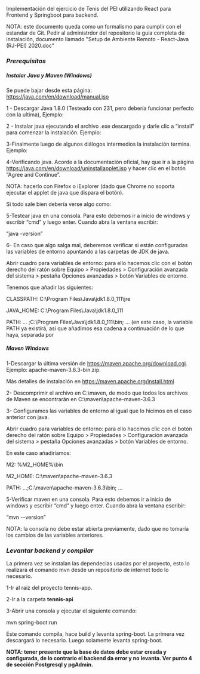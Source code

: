 Implementación del ejercicio de Tenis del PEI utilizando React para Frontend y Springboot para backend.

NOTA: este documento queda como un formalismo para cumplir con el estandar de Git. Pedir al administrdor del repositorio la guia completa de instalación, documento llamado "Setup de Ambiente Remoto - React-Java (RJ-PEI) 2020.doc"



### *Prerequisitos*
##### Instalar Java y Maven (Windows)

Se puede bajar desde esta página: https://java.com/en/download/manual.jsp

1 - Descargar  Java 1.8.0 (Testeado con 231, pero debería funcionar perfecto con la ultima), Ejemplo:


2 - Instalar java ejecutando el archivo .exe descargado y darle clic a “install” para comenzar la instalación. Ejemplo:


3-Finalmente luego de algunos diálogos intermedios la instalación termina. Ejemplo:


4-Verificando java. Acorde a la documentación oficial, hay que ir a la página https://java.com/en/download/uninstallapplet.jsp y hacer clic en el botón “Agree and Continue”.

NOTA: hacerlo con Firefox o iExplorer (dado que Chrome no soporta ejecutar el applet de java que dispara el botón). 

Si todo sale bien debería verse algo como:


5-Testear java en una consola. Para esto debemos ir a inicio de windows y escribir “cmd” y luego enter. Cuando abra la ventana escribir:

“java -version”

6- En caso que algo salga mal, deberemos verificar si están configuradas las variables de entorno apuntando a las carpetas de JDK de java. 

Abrir cuadro para variables de entorno: para ello hacemos clic con el botón derecho del ratón sobre Equipo > Propiedades > Configuración avanzada del sistema > pestaña Opciones avanzadas > botón Variables de entorno. 

Tenemos que añadir las siguientes:

CLASSPATH: C:\Program Files\Java\jdk1.8.0_111\jre

JAVA_HOME: C:\Program Files\Java\jdk1.8.0_111

PATH: … ;C:\Program Files\Java\jdk1.8.0_111\bin; … (en este caso, la variable PATH ya existirá, así que añadimos esa cadena a continuación de lo que haya, separada por

##### Maven Windows

1-Descargar la última versión de https://maven.apache.org/download.cgi. Ejemplo: apache-maven-3.6.3-bin.zip.

Más detalles de instalación en https://maven.apache.org/install.html

2- Descomprimir el archivo en C:\maven, de modo que todos los archivos de Maven se encontrarán en C:\maven\apache-maven-3.6.3

3- Configuramos las variables de entorno al igual que lo hicimos en el caso anterior con java. 

Abrir cuadro para variables de entorno: para ello hacemos clic con el botón derecho del ratón sobre Equipo > Propiedades > Configuración avanzada del sistema > pestaña Opciones avanzadas > botón Variables de entorno. 

En este caso añadiríamos:

M2: %M2_HOME%\bin

M2_HOME: C:\maven\apache-maven-3.6.3

PATH: …;C:\maven\apache-maven-3.6.3\bin; …

5-Verificar maven en una consola. Para esto debemos ir a inicio de windows y escribir “cmd” y luego enter. Cuando abra la ventana escribir:

“mvn --version”

NOTA: la consola no debe estar abierta previamente, dado que no tomaría los cambios de las variables anteriores.



### *Levantar backend y compilar*

La primera vez se instalan las dependecias usadas por el proyecto, esto lo realizará el comando mvn desde un repositorio de internet todo lo necesario.

1-Ir al raiz del proyecto tennis-app.

2-Ir a la carpeta **tennis-api**

3-Abrir una consola y ejecutar el siguiente comando:

mvn spring-boot:run

Este comando compila, hace build y levanta spring-boot. La primera vez descargará lo necesario. Luego solamente levanta spring-boot.

**NOTA: tener presente que la base de datos debe estar creada y configurada, de lo contrario el backend da error y no levanta. Ver punto 4 de sección Postgresql y pgAdmin.**





